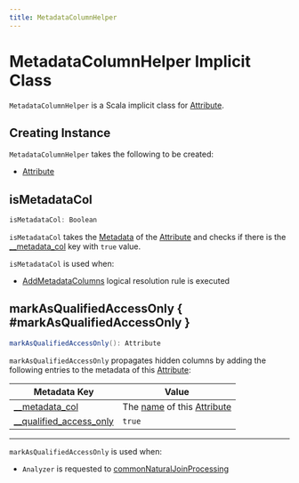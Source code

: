 ```yaml
---
title: MetadataColumnHelper
---
```


# MetadataColumnHelper Implicit Class

`MetadataColumnHelper` is a Scala implicit class for [Attribute](#attr).

## Creating Instance

`MetadataColumnHelper` takes the following to be created:

* <span id="attr"> [Attribute](../expressions/Attribute.md)

## <span id="isMetadataCol"> isMetadataCol

```scala
isMetadataCol: Boolean
```

`isMetadataCol` takes the [Metadata](../expressions/NamedExpression.md#metadata) of the [Attribute](#attr) and checks if there is the [__metadata_col](../connector/DataSourceV2Implicits.md#METADATA_COL_ATTR_KEY) key with `true` value.

`isMetadataCol` is used when:

* [AddMetadataColumns](../logical-analysis-rules/AddMetadataColumns.md) logical resolution rule is executed

## markAsQualifiedAccessOnly { #markAsQualifiedAccessOnly }

```scala
markAsQualifiedAccessOnly(): Attribute
```

`markAsQualifiedAccessOnly` propagates hidden columns by adding the following entries to the metadata of this [Attribute](#attr):

Metadata Key | Value
-------------|------
 [__metadata_col](#METADATA_COL_ATTR_KEY) | The [name](../expressions/Attribute.md#name) of this [Attribute](#attr)
 [__qualified_access_only](#QUALIFIED_ACCESS_ONLY) | `true`

---

`markAsQualifiedAccessOnly` is used when:

* `Analyzer` is requested to [commonNaturalJoinProcessing](../Analyzer.md#commonNaturalJoinProcessing)
